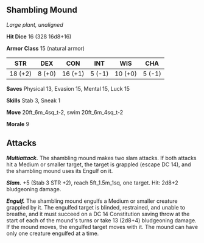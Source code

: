## Shambling Mound

*Large plant, unaligned*

**Hit Dice** 16 (328 16d8+16)

**Armor Class** 15 (natural armor)

| STR     | DEX     | CON     | INT     | WIS     | CHA     |
|---------|---------|---------|---------|---------|---------|
| 18 (+2) |  8 (+0) | 16 (+1) |  5 (-1) | 10 (+0) |  5 (-1) |

**Saves** Physical 13, Evasion 15, Mental 15, Luck 15

**Skills** Stab 3, Sneak 1

**Move** 20ft_6m_4sq_t-2, swim 20ft_6m_4sq_t-2

**Morale** 9

## Attacks

***Multiattack.*** The shambling mound makes two slam attacks. If both attacks hit a Medium or smaller target, the target is grappled (escape DC 14), and the shambling mound uses its Engulf on it.

***Slam.*** +5 (Stab 3 STR +2), reach 5ft_1.5m_1sq, one target. Hit: 2d8+2 bludgeoning damage.

***Engulf.*** The shambling mound engulfs a Medium or smaller creature grappled by it. The engulfed target is blinded, restrained, and unable to breathe, and it must succeed on a DC 14 Constitution saving throw at the start of each of the mound's turns or take 13 (2d8+4) bludgeoning damage. If the mound moves, the engulfed target moves with it. The mound can have only one creature engulfed at a time.

